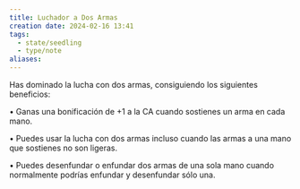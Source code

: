 ```yaml
---
title: Luchador a Dos Armas
creation date: 2024-02-16 13:41
tags:
  - state/seedling
  - type/note
aliases:
---
```

Has dominado la lucha con dos armas, consiguiendo los siguientes beneficios:

• Ganas una bonificación de +1 a la CA cuando sostienes un arma en cada mano.

• Puedes usar la lucha con dos armas incluso cuando las armas a una mano que sostienes no son
ligeras.

• Puedes desenfundar o enfundar dos armas de una sola mano cuando normalmente podrías
enfundar y desenfundar sólo una.
